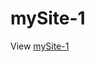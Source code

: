 # mySite-1
View [mySite-1](http://htmlpreview.github.io/?https://github.com/calincionca35/mySite-1/blob/master/root-mySite-1/index-mySite-1.html)

